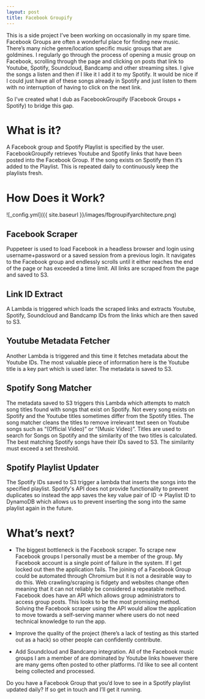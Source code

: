 ```yaml
---
layout: post
title: Facebook Groupify
---
```


This is a side project I’ve been working on occasionally in my spare time. Facebook Groups are often a wonderful place for finding new music. There’s many niche genre/location specific music groups that are goldmines. I regularly go through the process of opening a music group on Facebook, scrolling through the page and clicking on posts that link to Youtube, Spotify, Soundcloud, Bandcamp and other streaming sites. I give the songs a listen and then if I like it I add it to my Spotify. It would be nice if I could just have all of these songs already in Spotify and just listen to them with no interruption of having to click on the next link.

So I’ve created what I dub as FacebookGroupify (Facebook Groups + Spotify) to bridge this gap.

# What is it?
A Facebook group and Spotify Playlist is specified by the user.
FacebookGroupify retrieves Youtube and Spotify links that have been posted into the Facebook Group.
If the song exists on Spotify then it’s added to the Playlist.
This is repeated daily to continuously keep the playlists fresh.

# How Does it Work?

![_config.yml]({{ site.baseurl }}/images/fbgroupifyarchitecture.png)

## Facebook Scraper
Puppeteer is used to load Facebook in a headless browser and login using username+password or a saved session from a previous login. It navigates to the Facebook group and endlessly scrolls until it either reaches the end of the page or has exceeded a time limit. All links are scraped from the page and saved to S3.

## Link ID Extract
A Lambda is triggered which loads the scraped links and extracts Youtube, Spotify, Soundcloud and Bandcamp IDs from the links which are then saved to S3.

## Youtube Metadata Fetcher
Another Lambda is triggered and this time it fetches metadata about the Youtube IDs. The most valuable piece of information here is the Youtube title is a key part which is used later. The metadata is saved to S3.

## Spotify Song Matcher
The metadata saved to S3 triggers this Lambda which attempts to match song titles found with songs that exist on Spotify. Not every song exists on Spotify and the Youtube titles sometimes differ from the Spotify titles. The song matcher cleans the titles to remove irrelevant text seen on Youtube songs such as “(Official Video)” or “(Music Video)”. Titles are used to search for Songs on Spotify and the similarity of the two titles is calculated. The best matching Spotify songs have their IDs saved to S3. The similarity must exceed a set threshold. 

## Spotify Playlist Updater
The Spotify IDs saved to S3 trigger a lambda that inserts the songs into the specified playlist. Spotify's API does not provide functionality to prevent duplicates so instead the app saves the key value pair of ID -> Playlist ID to DynamoDB which allows us to prevent inserting the song into the same playlist again in the future. 

# What’s next?
- The biggest bottleneck is the Facebook scraper. To scrape new Facebook groups I personally must be a member of the group. My Facebook account is a single point of failure in the system. If I get locked out then the application fails. The joining of a Facebook Group could be automated through Chromium but it is not a desirable way to do this. Web crawling/scraping is fidgety and websites change often meaning that it can not reliably be considered a repeatable method. Facebook does have an API which allows group administrators to access group posts. This looks to be the most promising method. Solving the Facebook scraper using the API would allow the application to move towards a self-serving manner where users do not need technical knowledge to run the app. 

- Improve the quality of the project (there’s a lack of testing as this started out as a hack) so other people can confidently contribute.

- Add Soundcloud and Bandcamp integration. All of the Facebook music groups I am a member of are dominated by Youtube links however there are many gems often posted to other platforms. I’d like to see all content being collected and processed.




Do you have a Facebook Group that you’d love to see in a Spotify playlist updated daily? If so get in touch and I’ll get it running.
